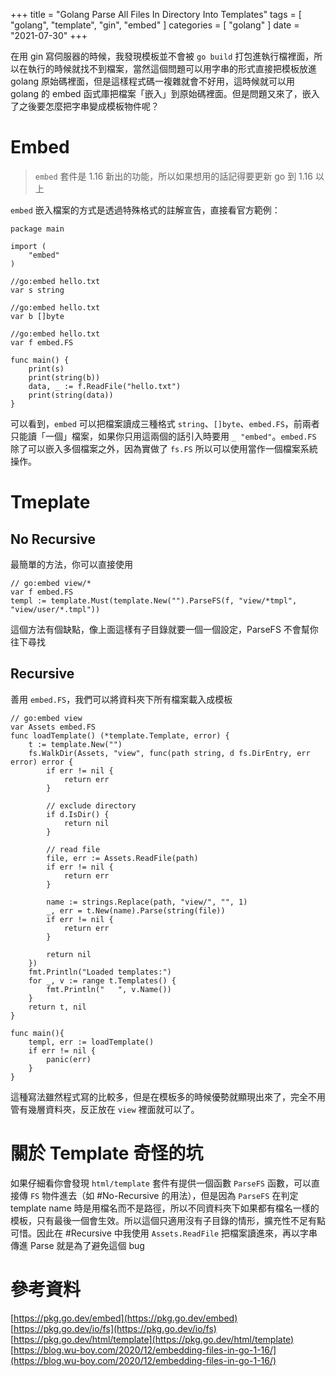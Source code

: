 +++
title = "Golang Parse All Files In Directory Into Templates"
tags = [ "golang", "template", "gin", "embed" ]
categories = [ "golang" ]
date = "2021-07-30"
+++

在用 gin 寫伺服器的時候，我發現模板並不會被 `go build` 打包進執行檔裡面，所以在執行的時候就找不到檔案，當然這個問題可以用字串的形式直接把模板放進 golang 原始碼裡面，但是這樣程式碼一複雜就會不好用，這時候就可以用 golang 的 embed 函式庫把檔案「嵌入」到原始碼裡面。但是問題又來了，嵌入了之後要怎麼把字串變成模板物件呢？

# Embed
> `embed` 套件是 1.16 新出的功能，所以如果想用的話記得要更新 go 到 1.16 以上

`embed` 嵌入檔案的方式是透過特殊格式的註解宣告，直接看官方範例：
```golang embed.go
package main

import (
	"embed"
)

//go:embed hello.txt
var s string

//go:embed hello.txt
var b []byte

//go:embed hello.txt
var f embed.FS

func main() {
	print(s)
	print(string(b))
	data, _ := f.ReadFile("hello.txt")
	print(string(data))
}
```
可以看到，`embed` 可以把檔案讀成三種格式 `string`、`[]byte`、`embed.FS`，前兩者只能讀「一個」檔案，如果你只用這兩個的話引入時要用 `_ "embed"`。`embed.FS` 除了可以嵌入多個檔案之外，因為實做了 `fs.FS` 所以可以使用當作一個檔案系統操作。

# Tmeplate
## No Recursive
最簡單的方法，你可以直接使用
```golang template-no-recursive.go
// go:embed view/*
var f embed.FS
templ := template.Must(template.New("").ParseFS(f, "view/*tmpl", "view/user/*.tmpl"))
```
這個方法有個缺點，像上面這樣有子目錄就要一個一個設定，ParseFS 不會幫你往下尋找

## Recursive
善用 `embed.FS`，我們可以將資料夾下所有檔案載入成模板
```golang tmeplate-recursive.go
// go:embed view
var Assets embed.FS
func loadTemplate() (*template.Template, error) {
	t := template.New("")
	fs.WalkDir(Assets, "view", func(path string, d fs.DirEntry, err error) error {
		if err != nil {
			return err
		}

		// exclude directory
		if d.IsDir() {
			return nil
		}

		// read file
		file, err := Assets.ReadFile(path)
		if err != nil {
			return err
		}

		name := strings.Replace(path, "view/", "", 1)
		_, err = t.New(name).Parse(string(file))
		if err != nil {
			return err
		}

		return nil
	})
	fmt.Println("Loaded templates:")
	for _, v := range t.Templates() {
		fmt.Println("   ", v.Name())
	}
	return t, nil
}

func main(){
    templ, err := loadTemplate()
	if err != nil {
		panic(err)
	}
}
```
這種寫法雖然程式寫的比較多，但是在模板多的時候優勢就顯現出來了，完全不用管有幾層資料夾，反正放在 `view` 裡面就可以了。

# 關於 Template 奇怪的坑
如果仔細看你會發現 `html/template` 套件有提供一個函數 `ParseFS` 函數，可以直接傳 `FS` 物件進去（如 #No-Recursive 的用法），但是因為 `ParseFS` 在判定 template name 時是用檔名而不是路徑，所以不同資料夾下如果都有檔名一樣的模板，只有最後一個會生效。所以這個只適用沒有子目錄的情形，擴充性不足有點可惜。因此在 #Recursive 中我使用 `Assets.ReadFile` 把檔案讀進來，再以字串傳進 Parse 就是為了避免這個 bug

# 參考資料
[https://pkg.go.dev/embed](https://pkg.go.dev/embed)  
[https://pkg.go.dev/io/fs](https://pkg.go.dev/io/fs)  
[https://pkg.go.dev/html/template](https://pkg.go.dev/html/template)  
[https://blog.wu-boy.com/2020/12/embedding-files-in-go-1-16/](https://blog.wu-boy.com/2020/12/embedding-files-in-go-1-16/)  
